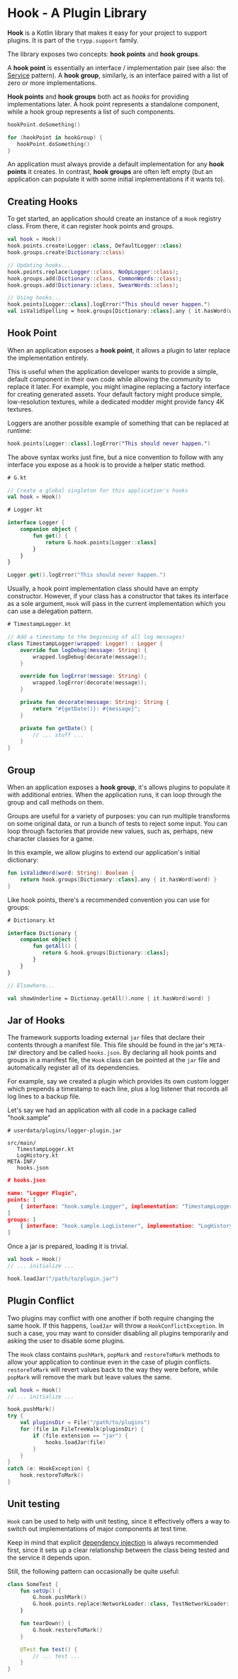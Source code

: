# Hook - A Plugin Library

**Hook** is a Kotlin library that makes it easy for your project to support plugins. It is part of
the `trypp.support` family.

The library exposes two concepts: **hook points** and **hook groups**.

A **hook point** is essentially an interface / implementation pair (see also: the
[Service](http://gameprogrammingpatterns.com/service-locator.html) pattern). A **hook group**,
similarly, is an interface paired with a list of zero or more implementations.

**Hook points** and **hook groups** both act as _hooks_ for providing implementations later.
A hook point represents a standalone component, while a hook group represents a list of such
components.

```kotlin
hookPoint.doSomething()

for (hookPoint in hookGroup) {
   hookPoint.doSomething()
}
```

An application must always provide a default implementation for any **hook points** it creates. In
contrast, **hook groups** are often left empty (but an application can populate it with some
initial implementations if it wants to).

## Creating Hooks

To get started, an application should create an instance of a `Hook` registry class. From there, it
can register hook points and groups.

```kotlin
val hook = Hook()
hook.points.create(Logger::class, DefaultLogger::class)
hook.groups.create(Dictionary::class)

// Updating hooks...
hook.points.replace(Logger::class, NoOpLogger::class);
hook.groups.add(Dictionary::class, CommonWords::class);
hook.groups.add(Dictionary::class, SwearWords::class);

// Using hooks...
hook.points[Logger::class].logError("This should never happen.")
val isValidSpelling = hook.groups[Dictionary::class].any { it.hasWord(word) }
```

## Hook Point

When an application exposes a **hook point**, it allows a plugin to later replace the
implementation entirely.

This is useful when the application developer wants to provide a simple, default component in their
own code while allowing the community to replace it later. For example, you might imagine replacing
a factory interface for creating generated assets. Your default factory might produce simple,
low-resolution textures, while a dedicated modder might provide fancy 4K textures.

Loggers are another possible example of something that can be replaced at runtime:

```kotlin
hook.points[Logger::class].logError("This should never happen.")
```

The above syntax works just fine, but a nice convention to follow with any interface you expose as a
hook is to provide a helper static method.
```kotlin
# G.kt

// Create a global singleton for this application's hooks
val hook = Hook()
```

```kotlin
# Logger.kt

interface Logger {
    companion object {
        fun get() {
            return G.hook.points[Logger::class]
        }
    }
}
```

```kotlin
Logger.get().logError("This should never happen.")
```

Usually, a hook point implementation class should have an empty constructor. However, if your class
has a constructor that takes its interface as a sole argument, `Hook` will pass in the current
implementation which you can use a delegation pattern.

```kotlin
# TimestampLogger.kt

// Add a timestamp to the beginning of all log messages!
class TimestampLogger(wrapped: Logger) : Logger {
    override fun logDebug(message: String) {
        wrapped.logDebug(decorate(message));
    }

    override fun logError(message: String) {
        wrapped.logError(decorate(message));
    }

    private fun decorate(message: String): String {
        return "#{getDate()}: #{message}";
    }

    private fun getDate() {
        // ... stuff ...
    }
}
```

## Group

When an application exposes a **hook group**, it's allows plugins to populate it with additional
entries. When the application runs, it can loop through the group and call methods on them.

Groups are useful for a variety of purposes: you can run multiple transforms on some original data,
or run a bunch of tests to reject some input. You can loop through factories that provide new
values, such as, perhaps, new character classes for a game.

In this example, we allow plugins to extend our application's initial dictionary:

```kotlin
fun isValidWord(word: String): Boolean {
    return hook.groups[Dictionary::class].any { it.hasWord(word) }
}
```

Like hook points, there's a recommended convention you can use for groups:
```kotlin
# Dictionary.kt

interface Dictionary {
    companion object {
        fun getAll() {
           return G.hook.groups[Dictionary::class];
        }
    }
}

// Elsewhere...

val showUnderline = Dictionay.getAll().none { it.hasWord(word) }
```

## Jar of Hooks

The framework supports loading external `jar` files that declare their contents through a
manifest file. This file should be found in the jar's `META-INF` directory and be called
`hooks.json`. By declaring all hook points and groups in a manifest file, the `Hook` class can be
pointed at the `jar` file and automatically register all of its dependencies.

For example, say we created a plugin which provides its own custom logger which prepends a timestamp
to each line, plus a log listener that records all log lines to a backup file.

Let's say we had an application with all code in a package called "hook.sample"

```
# userdata/plugins/logger-plugin.jar

src/main/
   TimestampLogger.kt
   LogHistory.kt
META-INF/
   hooks.json
```

```json
# hooks.json

name: "Logger Plugin",
points: [
    { interface: "hook.sample.Logger", implementation: "TimestampLogger" }
]
groups: [
    { interface: "hook.sample.LogListener", implementation: "LogHistory" }
]
```

Once a jar is prepared, loading it is trivial.
```kotlin
val hook = Hook()
// ... initialize ...

hook.loadJar("/path/to/plugin.jar")
```

## Plugin Conflict

Two plugins may conflict with one another if both require changing the same hook. If this happens,
`loadJar` will throw a `HookConflictException`. In such a case, you may want to consider disabling
all plugins temporarily and asking the user to disable some plugins.

The `Hook` class contains `pushMark`, `popMark` and `restoreToMark` methods to allow your
application to continue even in the case of plugin conflicts. `restoreToMark` will revert values
back to the way they were before, while `popMark` will remove the mark but leave values the same.

```kotlin
val hook = Hook()
// ... initialize ...

hook.pushMark()
try {
    val pluginsDir = File("/path/to/plugins")
    for (file in FileTreeWalk(pluginsDir) {
        if (file.extension == "jar") {
            hooks.loadJar(file)
        }
    }
}
catch (e: HookException) {
    hook.restoreToMark()
}
```

## Unit testing

`Hook` can be used to help with unit testing, since it effectively offers a way to switch out
implementations of major components at test time.

Keep in mind that explicit
[dependency injection](https://en.wikipedia.org/wiki/Dependency_injection) is always recommended
first, since it sets up a clear relationship between the class being tested and the service it
depends upon.

Still, the following pattern can occasionally be quite useful:

```kotlin
class SomeTest {
    fun setUp() {
        G.hook.pushMark()
        G.hook.points.replace(NetworkLoader::class, TestNetworkLoader::class)
    }

    fun tearDown() {
        G.hook.restoreToMark()
    }

    @Test fun test() {
        // ... test ...
    }
}
```
